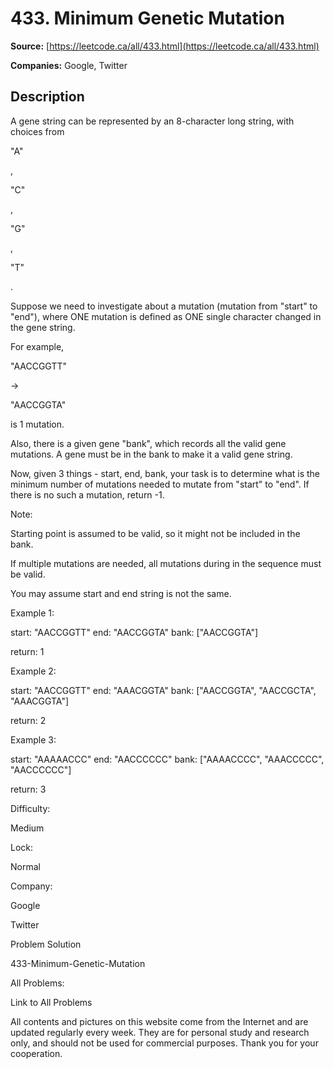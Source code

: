 # 433. Minimum Genetic Mutation

**Source:** [https://leetcode.ca/all/433.html](https://leetcode.ca/all/433.html)

**Companies:** Google, Twitter

## Description

A gene string can be represented by an 8-character long string, with choices from

"A"

,

"C"

,

"G"

,

"T"

.

Suppose we need to investigate about a mutation (mutation from "start" to "end"),
        where ONE mutation is defined as ONE single character changed in the gene string.

For example,

"AACCGGTT"

->

"AACCGGTA"

is 1
        mutation.

Also, there is a given gene "bank", which records all the valid gene mutations. A
        gene must be in the bank to make it a valid gene string.

Now, given 3 things - start, end, bank, your task is to determine what is the minimum number
        of mutations needed to mutate from "start" to "end". If there is no such
        a mutation, return -1.

Note:

Starting point is assumed to be valid, so it might not be included in the bank.

If multiple mutations are needed, all mutations during in the sequence must be valid.

You may assume start and end string is not the same.

Example 1:

start: "AACCGGTT"
end:   "AACCGGTA"
bank: ["AACCGGTA"]

return: 1

Example 2:

start: "AACCGGTT"
end:   "AAACGGTA"
bank: ["AACCGGTA", "AACCGCTA", "AAACGGTA"]

return: 2

Example 3:

start: "AAAAACCC"
end:   "AACCCCCC"
bank: ["AAAACCCC", "AAACCCCC", "AACCCCCC"]

return: 3

Difficulty:

Medium

Lock:

Normal

Company:

Google

Twitter

Problem Solution

433-Minimum-Genetic-Mutation

All Problems:

Link to All Problems

All contents and pictures on this website come from the Internet and are updated regularly every week. They are for personal study and research only, and should not be used for commercial purposes. Thank you for your cooperation.


